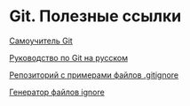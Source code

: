 # Git. Полезные ссылки

[Самоучитель Git](https://githowto.com/ru)

[Руководство по Git на русском](https://git-scm.com/book/ru/v2)

[Репозиторий с примерами файлов .gitignore](https://github.com/github/gitignore)

[Генератор файлов ignore](http://gitignore.io/)

